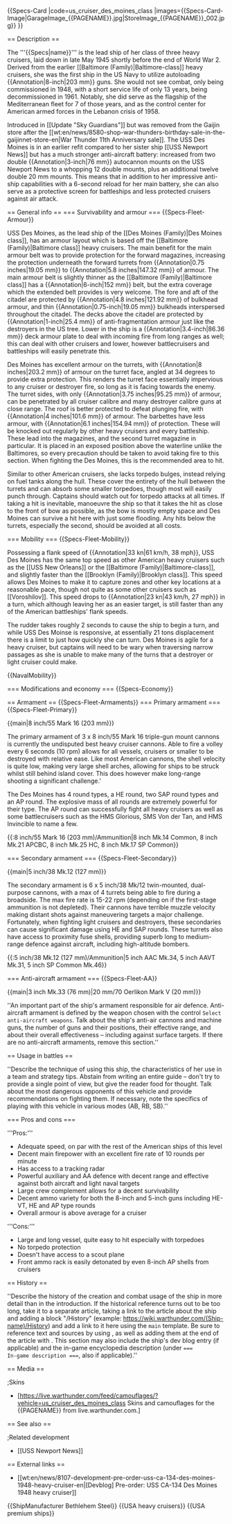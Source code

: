 {{Specs-Card
|code=us_cruiser_des_moines_class
|images={{Specs-Card-Image|GarageImage_{{PAGENAME}}.jpg|StoreImage_{{PAGENAME}}_002.jpg}}
}}

== Description ==
<!-- ''In the first part of the description, cover the history of the ship's creation and military application. In the second part, tell the reader about using this ship in the game. Add a screenshot: if a beginner player has a hard time remembering vehicles by name, a picture will help them identify the ship in question.'' -->
The '''{{Specs|name}}''' is the lead ship of her class of three heavy cruisers, laid down in late May 1945 shortly before the end of World War 2. Derived from the earlier [[Baltimore (Family)|Baltimore-class]] heavy cruisers, she was the first ship in the US Navy to utilize autoloading {{Annotation|8-inch|203 mm}} guns. She would not see combat, only being commissioned in 1948, with a short service life of only 13 years, being decommissioned in 1961. Notably, she did serve as the flagship of the Mediterranean fleet for 7 of those years, and as the control center for American armed forces in the Lebanon crisis of 1958.

Introduced in [[Update "Sky Guardians"]] but was removed from the Gaijin store after the [[wt:en/news/8580-shop-war-thunders-birthday-sale-in-the-gaijinnet-store-en|War Thunder 11th Anniversary sale]]. The USS Des Moines is in an earlier refit compared to her sister ship [[USS Newport News]] but has a much stronger anti-aircraft battery: increased from two double {{Annotation|3-inch|76 mm}} autocannon mounts on the USS Newport News to a whopping 12 double mounts, plus an additional twelve double 20 mm mounts. This means that in addition to her impressive anti-ship capabilities with a 6-second reload for her main battery, she can also serve as a protective screen for battleships and less protected cruisers against air attack.

== General info ==
=== Survivability and armour ===
{{Specs-Fleet-Armour}}
<!-- ''Talk about the vehicle's armour. Note the most well-defended and most vulnerable zones, e.g. the ammo magazine. Evaluate the composition of components and assemblies responsible for movement and manoeuvrability. Evaluate the survivability of the primary and secondary armaments separately. Don't forget to mention the size of the crew, which plays an important role in fleet mechanics. Save tips on preserving survivability for the "Usage in battles" section. If necessary, use a graphical template to show the most well-protected or most vulnerable points in the armour.'' -->
USS Des Moines, as the lead ship of the [[Des Moines (Family)|Des Moines class]], has an armour layout which is based off the [[Baltimore (Family)|Baltimore class]] heavy cruisers. The main benefit for the main armour belt was to provide protection for the forward magazines, increasing the protection underneath the forward turrets from {{Annotation|0.75 inches|19.05 mm}} to {{Annotation|5.8 inches|147.32 mm}} of armour. The main armour belt is slightly thinner as the [[Baltimore (Family)|Baltimore class]] has a {{Annotation|6-inch|152 mm}} belt, but the extra coverage which the extended belt provides is very welcome. The fore and aft of the citadel are protected by {{Annotation|4.8 inches|121.92 mm}} of bulkhead armour, and thin {{Annotation|0.75-inch|19.05 mm}} bulkheads interspersed throughout the citadel. The decks above the citadel are protected by {{Annotation|1-inch|25.4 mm}} of anti-fragmentation armour just like the destroyers in the US tree. Lower in the ship is a {{Annotation|3.4-inch|86.36 mm}} deck armour plate to deal with incoming fire from long ranges as well; this can deal with other cruisers and lower, however battlecruisers and battleships will easily penetrate this.

Des Moines has excellent armour on the turrets, with {{Annotation|8 inches|203.2 mm}} of armour on the turret face, angled at 34 degrees to provide extra protection. This renders the turret face essentially impervious to any cruiser or destroyer fire, so long as it is facing towards the enemy. The turret sides, with only {{Annotation|3.75 inches|95.25 mm}} of armour, can be penetrated by all cruiser calibre and many destroyer calibre guns at close range. The roof is better protected to defeat plunging fire, with {{Annotation|4 inches|101.6 mm}} of armour. The barbettes have less armour, with {{Annotation|6.1 inches|154.94 mm}} of protection. These will be knocked out regularly by other heavy cruisers and every battleship. These lead into the magazines, and the second turret magazine in particular. It is placed in an exposed position above the waterline unlike the Baltimores, so every precaution should be taken to avoid taking fire to this section. When fighting the Des Moines, this is the recommended area to hit.

Similar to other American cruisers, she lacks torpedo bulges, instead relying on fuel tanks along the hull. These cover the entirety of the hull between the turrets and can absorb some smaller torpedoes, though most will easily punch through. Captains should watch out for torpedo attacks at all times. If taking a hit is inevitable, manoeuvre the ship so that it takes the hit as close to the front of bow as possible, as the bow is mostly empty space and Des Moines can survive a hit here with just some flooding. Any hits below the turrets, especially the second, should be avoided at all costs.

=== Mobility ===
{{Specs-Fleet-Mobility}}
<!-- ''Write about the ship's mobility. Evaluate its power and manoeuvrability, rudder rerouting speed, stopping speed at full tilt, with its maximum forward and reverse speed.'' -->
Possessing a flank speed of {{Annotation|33 kn|61 km/h, 38 mph}}, USS Des Moines has the same top speed as other American heavy cruisers such as the [[USS New Orleans]] or the [[Baltimore (Family)|Baltimore-class]], and slightly faster than the [[Brooklyn (Family)|Brooklyn class]].  This speed allows Des Moines to make it to capture zones and other key locations at a reasonable pace, though not quite as some other cruisers such as [[Voroshilov]]. This speed drops to {{Annotation|23 kn|43 km/h, 27 mph}} in a turn, which although leaving her as an easier target, is still faster than any of the American battleships' flank speeds.

The rudder takes roughly 2 seconds to cause the ship to begin a turn, and while USS Des Moinse is responsive, at essentially 21 tons displacement there is a limit to just how quickly she can turn. Des Moines is agile for a heavy cruiser, but captains will need to be wary when traversing narrow passages as she is unable to make many of the turns that a destroyer or light cruiser could make.

{{NavalMobility}}

=== Modifications and economy ===
{{Specs-Economy}}

== Armament ==
{{Specs-Fleet-Armaments}}
=== Primary armament ===
{{Specs-Fleet-Primary}}
<!-- ''Provide information about the characteristics of the primary armament. Evaluate their efficacy in battle based on their reload speed, ballistics and the capacity of their shells. Add a link to the main article about the weapon: <code><nowiki>{{main|Weapon name (calibre)}}</nowiki></code>. Broadly describe the ammunition available for the primary armament, and provide recommendations on how to use it and which ammunition to choose.'' -->
{{main|8 inch/55 Mark 16 (203 mm)}}

The primary armament of 3 x 8 inch/55 Mark 16 triple-gun mount cannons is currently the undisputed best heavy cruiser cannons. Able to fire a volley every 6 seconds (10 rpm) allows for all vessels, cruisers or smaller to be destroyed with relative ease. Like most American cannons, the shell velocity is quite low, making very large shell arches, allowing for ships to be struck whilst still behind island cover. This does however make long-range shooting a significant challenge.'

The Des Moines has 4 round types, a HE round, two SAP round types and an AP round. The explosive mass of all rounds are extremely powerful for their type. The AP round can successfully fight all heavy cruisers as well as some battlecruisers such as the HMS Glorious, SMS Von der Tan, and HMS Invincible to name a few.

{{:8 inch/55 Mark 16 (203 mm)/Ammunition|8 inch Mk.14 Common, 8 inch Mk.21 APCBC, 8 inch Mk.25 HC, 8 inch Mk.17 SP Common}}

=== Secondary armament ===
{{Specs-Fleet-Secondary}}
<!-- ''Some ships are fitted with weapons of various calibres. Secondary armaments are defined as weapons chosen with the control <code>Select secondary weapon</code>. Evaluate the secondary armaments and give advice on how to use them. Describe the ammunition available for the secondary armament. Provide recommendations on how to use them and which ammunition to choose. Remember that any anti-air armament, even heavy calibre weapons, belong in the next section. If there is no secondary armament, remove this section.'' -->
{{main|5 inch/38 Mk.12 (127 mm)}}

The secondary armament is 6 x 5 inch/38 Mk/12 twin-mounted, dual-purpose cannons, with a max of 4 turrets being able to fire during a broadside. The max fire rate is 15-22 rpm (depending on if the first-stage ammunition is not depleted). Their cannons have terrible muzzle velocity making distant shots against maneuvering targets a major challenge. Fortunately, when fighting light cruisers and destroyers, these secondaries can cause significant damage using HE and SAP rounds. These turrets also have access to proximity fuse shells, providing superb long to medium-range defence against aircraft, including high-altitude bombers.

{{:5 inch/38 Mk.12 (127 mm)/Ammunition|5 inch AAC Mk.34, 5 inch AAVT Mk.31, 5 inch SP Common Mk.46}}

=== Anti-aircraft armament ===
{{Specs-Fleet-AA}}
<!-- ''An important part of the ship's armament responsible for air defence. Anti-aircraft armament is defined by the weapon chosen with the control <code>Select anti-aircraft weapons</code>. Talk about the ship's anti-air cannons and machine guns, the number of guns and their positions, their effective range, and about their overall effectiveness – including against surface targets. If there are no anti-aircraft armaments, remove this section.'' -->
{{main|3 inch Mk.33 (76 mm)|20 mm/70 Oerlikon Mark V (20 mm)}}

''An important part of the ship's armament responsible for air defence. Anti-aircraft armament is defined by the weapon chosen with the control <code>Select anti-aircraft weapons</code>. Talk about the ship's anti-air cannons and machine guns, the number of guns and their positions, their effective range, and about their overall effectiveness – including against surface targets. If there are no anti-aircraft armaments, remove this section.''

== Usage in battles ==
<!-- ''Describe the technique of using this ship, the characteristics of her use in a team and strategy tips. Abstain from writing an entire guide – don't try to provide a single point of view, but give the reader food for thought. Talk about the most dangerous opponents for this vehicle and provide recommendations on fighting them. If necessary, note the specifics of playing with this vehicle in various modes (AB, RB, SB).'' -->
''Describe the technique of using this ship, the characteristics of her use in a team and strategy tips. Abstain from writing an entire guide – don't try to provide a single point of view, but give the reader food for thought. Talk about the most dangerous opponents of this vehicle and provide recommendations on fighting them. If necessary, note the specifics of playing with this vehicle in various modes (AB, RB, SB).''

=== Pros and cons ===
<!-- ''Summarise and briefly evaluate the vehicle in terms of its characteristics and combat effectiveness. Mark its pros and cons in the bulleted list. Try not to use more than 6 points for each of the characteristics. Avoid using categorical definitions such as "bad", "good" and the like - use substitutions with softer forms such as "inadequate" and "effective".'' -->

'''Pros:'''

* Adequate speed, on par with the rest of the American ships of this level
* Decent main firepower with an excellent fire rate of 10 rounds per minute
* Has access to a tracking radar
* Powerful auxiliary and AA defence with decent range and effective against both aircraft and light naval targets
* Large crew complement allows for a decent survivability
* Decent ammo variety for both the 8-inch and 5-inch guns including HE-VT, HE and AP type rounds
* Overall armour is above average for a cruiser

'''Cons:'''

* Large and long vessel, quite easy to hit especially with torpedoes
* No torpedo protection
* Doesn't have access to a scout plane
* Front ammo rack is easily detonated by even 8-inch AP shells from cruisers

== History ==
<!-- ''Describe the history of the creation and combat usage of the ship in more detail than in the introduction. If the historical reference turns out to be too long, take it to a separate article, taking a link to the article about the ship and adding a block "/History" (example: <nowiki>https://wiki.warthunder.com/(Ship-name)/History</nowiki>) and add a link to it here using the <code>main</code> template. Be sure to reference text and sources by using <code><nowiki><ref></ref></nowiki></code>, as well as adding them at the end of the article with <code><nowiki><references /></nowiki></code>. This section may also include the ship's dev blog entry (if applicable) and the in-game encyclopedia description (under <code><nowiki>=== In-game description ===</nowiki></code>, also if applicable).'' -->
''Describe the history of the creation and combat usage of the ship in more detail than in the introduction. If the historical reference turns out to be too long, take it to a separate article, taking a link to the article about the ship and adding a block "/History" (example: <nowiki>https://wiki.warthunder.com/(Ship-name)/History</nowiki>) and add a link to it here using the <code>main</code> template. Be sure to reference text and sources by using <code><nowiki><ref></ref></nowiki></code>, as well as adding them at the end of the article with <code><nowiki><references /></nowiki></code>. This section may also include the ship's dev blog entry (if applicable) and the in-game encyclopedia description (under <code><nowiki>=== In-game description ===</nowiki></code>, also if applicable).''

== Media ==
<!-- ''Excellent additions to the article would be video guides, screenshots from the game, and photos.'' -->

;Skins

* [https://live.warthunder.com/feed/camouflages/?vehicle=us_cruiser_des_moines_class Skins and camouflages for the {{PAGENAME}} from live.warthunder.com.]

== See also ==
<!-- ''Links to articles on the War Thunder Wiki that you think will be useful for the reader, for example:''
* ''reference to the series of the ship;''
* ''links to approximate analogues of other nations and research trees.'' -->

;Related development

* [[USS Newport News]]

== External links ==
<!-- ''Paste links to sources and external resources, such as:''
* ''topic on the official game forum;''
* ''other literature.'' -->

* [[wt:en/news/8107-development-pre-order-uss-ca-134-des-moines-1948-heavy-cruiser-en|[Devblog] Pre-order: USS CA-134 Des Moines 1948 heavy cruiser]]

{{ShipManufacturer Bethlehem Steel}}
{{USA heavy cruisers}}
{{USA premium ships}}